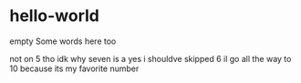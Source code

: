 # hello-world
empty
Some words 
here too

not on 5 tho idk why
seven is a yes
i shouldve skipped 6
il go all the way to 10 
because its my favorite number
